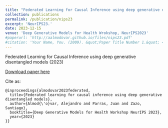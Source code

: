 ```yaml
---
title: "Federated Learning for Causal Inference using deep generative disentangled models"
collection: publications
permalink: /publication/nips23
excerpt: 'NeurIPS23.'
date: 2023-12-15
venue: 'Deep Generative Models for Health Wrokshop, NeurIPS2023'
#paperurl: 'http://aalmodovar.github.io/files/nips23.pdf'
#citation: 'Your Name, You. (2009). &quot;Paper Title Number 1.&quot; <i>Journal 1</i>. 1(1).'
---
```

Federated Learning for Causal Inference using deep generative disentangled models (2023)

[Download paper here](http://aalmodovares.github.io/files/nips23.pdf)

Cite as:
```
@inproceedings{almodovar2023federated,
  title={Federated learning for causal inference using deep generative disentangled models},
  author={Almod{\'o}var, Alejandro and Parras, Juan and Zazo, Santiago},
  booktitle={Deep Generative Models for Health Workshop NeurIPS 2023},
  year={2023}
}}
```